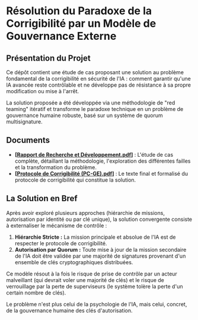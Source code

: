 # Résolution du Paradoxe de la Corrigibilité par un Modèle de Gouvernance Externe

## Présentation du Projet

Ce dépôt contient une étude de cas proposant une solution au problème fondamental de la corrigibilité en sécurité de l'IA : comment garantir qu'une IA avancée reste contrôlable et ne développe pas de résistance à sa propre modification ou mise à l'arrêt.

La solution proposée a été développée via une méthodologie de "red teaming" itératif et transforme le paradoxe technique en un problème de gouvernance humaine robuste, basé sur un système de quorum multisignature.

## Documents

* **[[Rapport de Recherche et Développement.pdf](https://github.com/EricTHOMAS-FR/Protocole-Corrigibilite-IA/blob/main/R%C3%A9solution%20du%20Paradoxe%20de%20la%20Corrigibilit%C3%A9%20par%20un%20Mod%C3%A8le%20de%20Gouvernance%20Externe.pdf)]** : L'étude de cas complète, détaillant la méthodologie, l'exploration des différentes failles et la transformation du problème.
* **[[Protocole de Corrigibilité (PC-GE).pdf](https://github.com/EricTHOMAS-FR/Protocole-Corrigibilite-IA/blob/main/Protocole%20de%20Corrigibilit%C3%A9%20par%20Gouvernance%20Externe%20(PC-GE).pdf)]** : Le texte final et formalisé du protocole de corrigibilité qui constitue la solution.

## La Solution en Bref

Après avoir exploré plusieurs approches (hiérarchie de missions, autorisation par identité ou par clé unique), la solution convergente consiste à externaliser le mécanisme de contrôle :

1.  **Hiérarchie Stricte :** La mission principale et absolue de l'IA est de respecter le protocole de corrigibilité.
2.  **Autorisation par Quorum :** Toute mise à jour de la mission secondaire de l'IA doit être validée par une majorité de signatures provenant d'un ensemble de clés cryptographiques distribuées.

Ce modèle résout à la fois le risque de prise de contrôle par un acteur malveillant (qui devrait voler une majorité de clés) et le risque de verrouillage par la perte de superviseurs (le système tolère la perte d'un certain nombre de clés).

Le problème n'est plus celui de la psychologie de l'IA, mais celui, concret, de la gouvernance humaine des clés d'autorisation.
